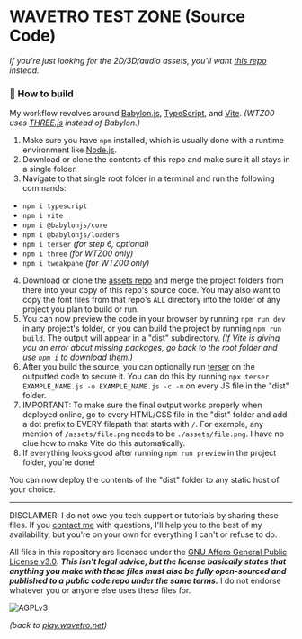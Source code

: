 # WAVETRO TEST ZONE (Source Code)

*If you're just looking for the 2D/3D/audio assets, you'll want [this repo](https://github.com/wavetro/testzone-assets) instead.*

### 🔨 How to build

My workflow revolves around [Babylon.js](https://www.babylonjs.com/), [TypeScript](https://www.typescriptlang.org/), and [Vite](https://vitejs.dev/). *(WTZ00 uses [THREE.js](https://threejs.org/) instead of Babylon.)*

1. Make sure you have `npm` installed, which is usually done with a runtime environment like [Node.js](https://nodejs.org/en/download/).
2. Download or clone the contents of this repo and make sure it all stays in a single folder.
3. Navigate to that single root folder in a terminal and run the following commands:
- `npm i typescript`
- `npm i vite`
- `npm i @babylonjs/core`
- `npm i @babylonjs/loaders`
- `npm i terser` *(for step 6, optional)*
- `npm i three` *(for WTZ00 only)*
- `npm i tweakpane` *(for WTZ00 only)*
4. Download or clone the [assets repo](https://github.com/wavetro/testzone-assets) and merge the project folders from there into your copy of this repo's source code. You may also want to copy the font files from that repo's `ALL` directory into the folder of any project you plan to build or run.
5. You can now preview the code in your browser by running `npm run dev` in any project's folder, or you can build the project by running `npm run build`. The output will appear in a "dist" subdirectory. *(If Vite is giving you an error about missing packages, go back to the root folder and use `npm i` to download them.)*
6. After you build the source, you can optionally run [terser](https://terser.org/) on the outputted code to secure it. You can do this by running `npx terser EXAMPLE_NAME.js -o EXAMPLE_NAME.js -c -m` on every JS file in the "dist" folder.
7. IMPORTANT: To make sure the final output works properly when deployed online, go to every HTML/CSS file in the "dist" folder and add a dot prefix to EVERY filepath that starts with `/`. For example, any mention of `/assets/file.png` needs to be `./assets/file.png`. I have no clue how to make Vite do this automatically.
8. If everything looks good after running `npm run preview` in the project folder, you're done!

You can now deploy the contents of the "dist" folder to any static host of your choice.

---------------------------------------------------------------------------

DISCLAIMER: I do not owe you tech support or tutorials by sharing these files. If you [contact me](https://wavetro.net/contact) with questions, I'll help you to the best of my availability, but you're on your own for everything I can't or refuse to do.

All files in this repository are licensed under the [GNU Affero General Public License v3.0](https://www.gnu.org/licenses/agpl-3.0.en.html). ***This isn't legal advice, but the license basically states that anything you make with these files must also be fully open-sourced and published to a public code repo under the same terms.*** I do not endorse whatever you or anyone else uses these files for.

![AGPLv3](https://www.gnu.org/graphics/agplv3-155x51.png)

*(back to [play.wavetro.net](https://play.wavetro.net/))*
